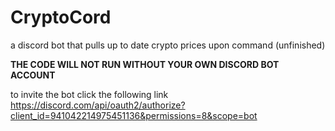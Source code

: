 # CryptoCord
a discord bot that pulls up to date crypto prices upon command (unfinished)

**THE CODE WILL NOT RUN WITHOUT YOUR OWN DISCORD BOT ACCOUNT**

to invite the bot click the following link
https://discord.com/api/oauth2/authorize?client_id=941042214975451136&permissions=8&scope=bot
